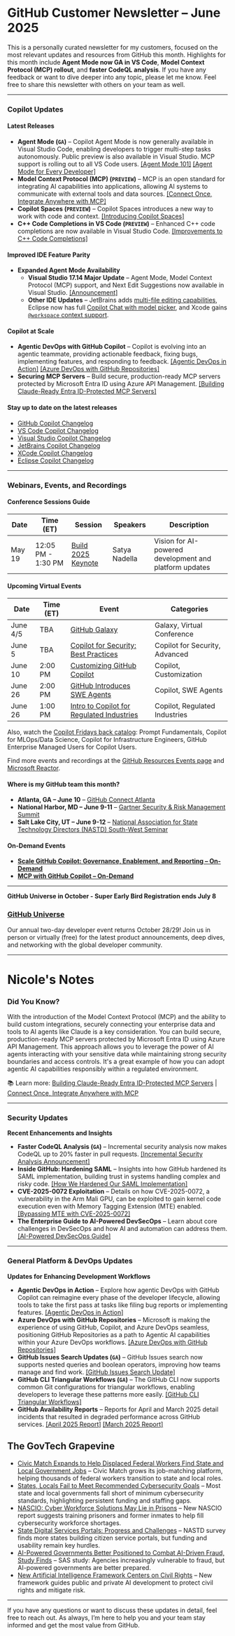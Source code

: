 # GitHub Customer Newsletter – June 2025

This is a personally curated newsletter for my customers, focused on the most relevant updates and resources from GitHub this month. Highlights for this month include **Agent Mode now GA in VS Code**, **Model Context Protocol (MCP) rollout**, and **faster CodeQL analysis**. If you have any feedback or want to dive deeper into any topic, please let me know. Feel free to share this newsletter with others on your team as well.

---

### Copilot Updates

#### Latest Releases
* **Agent Mode (`GA`)** – Copilot Agent Mode is now generally available in Visual Studio Code, enabling developers to trigger multi-step tasks autonomously. Public preview is also available in Visual Studio. MCP support is rolling out to all VS Code users. [[Agent Mode 101]](https://github.blog/2025-05-20-agent-mode-101-all-about-github-copilots-powerful-mode/) [[Agent Mode for Every Developer]](https://devblogs.microsoft.com/microsoft-for-developers/agent-mode-for-every-developer/)
* **Model Context Protocol (MCP) (`PREVIEW`)** – MCP is an open standard for integrating AI capabilities into applications, allowing AI systems to communicate with external tools and data sources. [[Connect Once, Integrate Anywhere with MCP]](https://devblogs.microsoft.com/microsoft-for-developers/connect-once-integrate-anywhere-with-mcp/)
* **Copilot Spaces (`PREVIEW`)** – Copilot Spaces introduces a new way to work with code and context. [[Introducing Copilot Spaces]](https://github.blog/changelog/2025-05-29-introducing-copilot-spaces-a-new-way-to-work-with-code-and-context)
* **C++ Code Completions in VS Code (`PREVIEW`)** – Enhanced C++ code completions are now available in Visual Studio Code. [[Improvements to C++ Code Completions]](https://github.blog/changelog/2025-05-29-improvements-to-c-code-completions-in-visual-studio-code)

#### Improved IDE Feature Parity
* **Expanded Agent Mode Availability**
    * **Visual Studio 17.14 Major Update** – Agent Mode, Model Context Protocol (MCP) support, and Next Edit Suggestions now available in Visual Studio. [[Announcement]](https://devblogs.microsoft.com/microsoft-for-developers/agent-mode-for-every-developer/)
    * **Other IDE Updates** – JetBrains adds [multi-file editing capabilities](https://plugins.jetbrains.com/plugin/17718-github-copilot/versions/stable), Eclipse now has full [Copilot Chat with model picker](https://marketplace.eclipse.org/content/github-copilot#details), and Xcode gains [`@workspace` context support](https://github.com/github/CopilotForXcode/blob/main/ReleaseNotes.md).

#### Copilot at Scale
* **Agentic DevOps with GitHub Copilot** – Copilot is evolving into an agentic teammate, providing actionable feedback, fixing bugs, implementing features, and responding to feedback. [[Agentic DevOps in Action]](https://devblogs.microsoft.com/microsoft-for-developers/agentic-devops-in-action-reimagining-every-phase-of-the-developer-lifecycle/) [[Azure DevOps with GitHub Repositories]](https://devblogs.microsoft.com/microsoft-for-developers/azure-devops-with-github-repositories-your-path-to-agentic-ai/)
* **Securing MCP Servers** – Build secure, production-ready MCP servers protected by Microsoft Entra ID using Azure API Management. [[Building Claude-Ready Entra ID-Protected MCP Servers]](https://devblogs.microsoft.com/microsoft-for-developers/building-claude-ready-entra-id-protected-mcp-servers-with-azure-api-management/)

#### Stay up to date on the latest releases
- [GitHub Copilot Changelog](https://github.blog/changelog/label/copilot/feed/)
- [VS Code Copilot Changelog](https://code.visualstudio.com/updates/#_github-copilot)
- [Visual Studio Copilot Changelog](https://learn.microsoft.com/en-us/visualstudio/releases/2022/release-notes#github-copilot)
- [JetBrains Copilot Changelog](https://plugins.jetbrains.com/plugin/17718-github-copilot/versions/stable)
- [XCode Copilot Changelog](https://github.com/github/CopilotForXcode/blob/main/ReleaseNotes.md)
- [Eclipse Copilot Changelog](https://marketplace.eclipse.org/content/github-copilot#details)

---
### Webinars, Events, and Recordings

#### Conference Sessions Guide
| Date    | Time (ET)         | Session                                         | Speakers         | Description                                              |
|---------|-------------------|-------------------------------------------------|------------------|----------------------------------------------------------|
| May 19  | 12:05 PM - 1:30 PM| [Build 2025 Keynote](https://devblogs.microsoft.com/microsoft-for-developers/a-developers-guide-to-build-2025/) | Satya Nadella    | Vision for AI-powered development and platform updates   |

#### Upcoming Virtual Events
| Date    | Time (ET)         | Event                                                                 | Categories                      |
|---------|-------------------|----------------------------------------------------------------------|----------------------------------|
| June 4/5| TBA               | [GitHub Galaxy](https://resources.github.com/events/galaxy2025/)      | Galaxy, Virtual Conference       |
| June 5  | TBA               | [Copilot for Security: Best Practices](https://resources.github.com/events/) | Copilot for Security, Advanced  |
| June 10 | 2:00 PM           | [Customizing GitHub Copilot](https://github.registration.goldcast.io/events/0eb5fd59-b6de-42ab-9343-50b1db10ceb2) | Copilot, Customization          |
| June 26 | 2:00 PM           | [GitHub Introduces SWE Agents](https://github.registration.goldcast.io/events/bc418a6f-7962-4577-8da6-5972790a02f5) | Copilot, SWE Agents             |
| June 26 | 1:00 PM           | [Intro to Copilot for Regulated Industries](https://github.registration.goldcast.io/series/3a88cc18-a513-4be4-bac7-da882603406a) | Copilot, Regulated Industries   |

Also, watch the [Copilot Fridays back catalog](https://resources.github.com/copilot-fridays-english-on-demand/): Prompt Fundamentals, Copilot for MLOps/Data Science, Copilot for Infrastructure Engineers, GitHub Enterprise Managed Users for Copilot Users.

Find more events and recordings at the [GitHub Resources Events page](https://resources.github.com/events/) and [Microsoft Reactor](https://developer.microsoft.com/en-us/reactor/?search=github&regions=North+America&page=1).

#### Where is my GitHub team this month?
* **Atlanta, GA – June 10** – [GitHub Connect Atlanta](https://github.registration.goldcast.io/events/230c771c-4e08-43f8-a21e-f53cbdf2a052)
* **National Harbor, MD – June 9-11** – [Gartner Security & Risk Management Summit](https://www.gartner.com/en/conferences/na/security-risk-management-us)
* **Salt Lake City, UT – June 9-12** – [National Association for State Technology Directors (NASTD) South-West Seminar](https://www.eventsquid.com/event.cfm?id=28162)

#### On-Demand Events
* **[Scale GitHub Copilot: Governance, Enablement, and Reporting – On-Demand](https://github.ondemand.goldcast.io/on-demand/014b7829-28a2-4c62-bf18-ccd2a16c440e)**
* **[MCP with GitHub Copilot – On-Demand](https://github.ondemand.goldcast.io/on-demand/bb52e8a7-4c49-4417-aa99-ac958098dd65)**

---

**GitHub Universe in October - Super Early Bird Registration ends July 8**

### [GitHub Universe](https://githubuniverse.com/)
Our annual two-day developer event returns October 28/29! Join us in person or virtually (free) for the latest product announcements, deep dives, and networking with the global developer community.

---

# Nicole's Notes

### Did You Know?
With the introduction of the Model Context Protocol (MCP) and the ability to build custom integrations, securely connecting your enterprise data and tools to AI agents like Claude is a key consideration. You can build secure, production-ready MCP servers protected by Microsoft Entra ID using Azure API Management. This approach allows you to leverage the power of AI agents interacting with your sensitive data while maintaining strong security boundaries and access controls. It's a great example of how you can adopt agentic AI capabilities responsibly within a regulated environment.

📚 Learn more: [Building Claude-Ready Entra ID-Protected MCP Servers](https://devblogs.microsoft.com/microsoft-for-developers/building-claude-ready-entra-id-protected-mcp-servers-with-azure-api-management/) | [Connect Once, Integrate Anywhere with MCP](https://devblogs.microsoft.com/microsoft-for-developers/connect-once-integrate-anywhere-with-mcp/)

---

### Security Updates

**Recent Enhancements and Insights**
* **Faster CodeQL Analysis (`GA`)** – Incremental security analysis now makes CodeQL up to 20% faster in pull requests. [[Incremental Security Analysis Announcement]](https://github.blog/changelog/2025-05-28-incremental-security-analysis-makes-codeql-up-to-20-faster-in-pull-requests/)
* **Inside GitHub: Hardening SAML** – Insights into how GitHub hardened its SAML implementation, building trust in systems handling complex and risky code. [[How We Hardened Our SAML Implementation]](https://github.blog/2025-05-29-inside-github-how-we-hardened-our-saml-implementation/)
* **CVE-2025-0072 Exploitation** – Details on how CVE-2025-0072, a vulnerability in the Arm Mali GPU, can be exploited to gain kernel code execution even with Memory Tagging Extension (MTE) enabled. [[Bypassing MTE with CVE-2025-0072]](https://github.blog/2025-05-30-bypassing-mte-with-cve-2025-0072/)
* **The Enterprise Guide to AI-Powered DevSecOps** – Learn about core challenges in DevSecOps and how AI and automation can address them. [[AI-Powered DevSecOps Guide]](https://github.blog/2025-05-13-the-enterprise-guide-to-ai-powered-devsecops/)

---

### General Platform & DevOps Updates

**Updates for Enhancing Development Workflows**
* **Agentic DevOps in Action** – Explore how agentic DevOps with GitHub Copilot can reimagine every phase of the developer lifecycle, allowing tools to take the first pass at tasks like filing bug reports or implementing features. [[Agentic DevOps in Action]](https://devblogs.microsoft.com/microsoft-for-developers/agentic-devops-in-action-reimagining-every-phase-of-the-developer-lifecycle/)
* **Azure DevOps with GitHub Repositories** – Microsoft is making the experience of using GitHub, Copilot, and Azure DevOps seamless, positioning GitHub Repositories as a path to Agentic AI capabilities within your Azure DevOps workflows. [[Azure DevOps with GitHub Repositories]](https://devblogs.microsoft.com/microsoft-for-developers/azure-devops-with-github-repositories-your-path-to-agentic-ai/)
* **GitHub Issues Search Updates (`GA`)** – GitHub Issues search now supports nested queries and boolean operators, improving how teams manage and find work. [[GitHub Issues Search Update]](https://github.blog/2025-05-13-github-issues-search-now-supports-nested-queries-and-boolean-operators-heres-how-we-re-built-it/)
* **GitHub CLI Triangular Workflows (`GA`)** – The GitHub CLI now supports common Git configurations for triangular workflows, enabling developers to leverage these patterns more easily. [[GitHub CLI Triangular Workflows]](https://github.blog/2025-05-13-how-the-github-cli-can-now-enable-triangular-workflows/)
* **GitHub Availability Reports** – Reports for April and March 2025 detail incidents that resulted in degraded performance across GitHub services. [[April 2025 Report]](https://github.blog/2025-05-14-github-availability-report-april-2025/) [[March 2025 Report]](https://github.blog/2025-05-08-github-availability-report-march-2025/)

## The GovTech Grapevine

* [Civic Match Expands to Help Displaced Federal Workers Find State and Local Government Jobs](https://statescoop.com/civic-match-state-local-government-jobs-expands/) – Civic Match grows its job-matching platform, helping thousands of federal workers transition to state and local roles.
* [States, Locals Fail to Meet Recommended Cybersecurity Goals](https://www.govtech.com/security/states-locals-fail-to-meet-recommended-cybersecurity-goals) – Most state and local governments fall short of minimum cybersecurity standards, highlighting persistent funding and staffing gaps.
* [NASCIO: Cyber Workforce Solutions May Lie in Prisons](https://statescoop.com/nascio-cyber-workforce-prisons-2025/) – New NASCIO report suggests training prisoners and former inmates to help fill cybersecurity workforce shortages.
* [State Digital Services Portals: Progress and Challenges](https://statescoop.com/state-digital-services-portals-nastd-survey-2025/) – NASTD survey finds more states building citizen service portals, but funding and usability remain key hurdles.
* [AI-Powered Governments Better Positioned to Combat AI-Driven Fraud, Study Finds](https://statescoop.com/ai-powered-governments-better-positioned-to-combat-ai-driven-fraud-study-finds/) – SAS study: Agencies increasingly vulnerable to fraud, but AI-powered governments are better prepared.
* [New Artificial Intelligence Framework Centers on Civil Rights](https://www.govtech.com/artificial-intelligence/new-artificial-intelligence-framework-centers-on-civil-rights) – New framework guides public and private AI development to protect civil rights and mitigate risk.

---

If you have any questions or want to discuss these updates in detail, feel free to reach out. As always, I’m here to help you and your team stay informed and get the most value from GitHub.